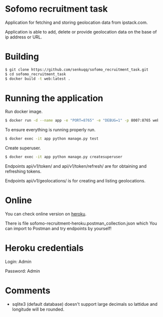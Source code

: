 # Sofomo recruitment task

Application for fetching and storing geolocation data from ipstack.com.

Application is able to add, delete or provide geolocation data on the base of ip address or URL. 

# Building

```sh
$ git clone https://github.com/senkuqq/sofomo_recruitment_task.git
$ cd sofomo_recruitment_task
$ docker build -t web:latest .
```

# Running the application
Run docker image.
```sh
$ docker run -d --name app -e "PORT=8765" -e "DEBUG=1" -p 8007:8765 web:latest
```

To ensure everything is running properly run.

```sh
$ docker exec -it app python manage.py test
```
Create superuser.
```sh
$ docker exec -it app python manage.py createsuperuser
```
Endpoints api/v1/token/ and api/v1/token/refresh/ are for obtaining and refreshing tokens.

Endpoints api/v1/geolocations/ is for creating and listing geolocations.

# Online
You can check online version on [heroku](http://sofomo-recruitment.herokuapp.com/).

There is file sofomo-recruitment-heroku.postman_collection.json which You can import to Postman and try endpoints by yourself! 

# Heroku credentials

Login: Admin

Password: Admin


# Comments
* sqlite3 (default database) doesn't support large decimals so lattidue and longitude will be rounded.
